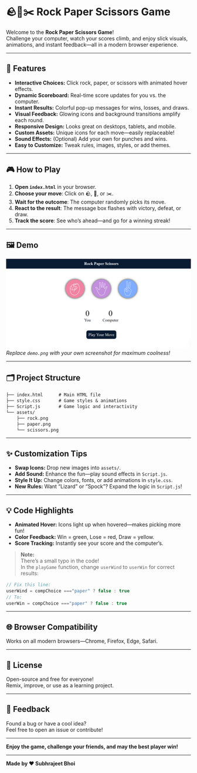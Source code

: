 # 🪨📄✂️ Rock Paper Scissors Game

Welcome to the **Rock Paper Scissors Game**!  
Challenge your computer, watch your scores climb, and enjoy slick visuals, animations, and instant feedback—all in a modern browser experience.

---

## 🚀 Features

- **Interactive Choices:** Click rock, paper, or scissors with animated hover effects.
- **Dynamic Scoreboard:** Real-time score updates for you vs. the computer.
- **Instant Results:** Colorful pop-up messages for wins, losses, and draws.
- **Visual Feedback:** Glowing icons and background transitions amplify each round.
- **Responsive Design:** Looks great on desktops, tablets, and mobile.
- **Custom Assets:** Unique icons for each move—easily replaceable!
- **Sound Effects:** (Optional) Add your own for punches and wins.
- **Easy to Customize:** Tweak rules, images, styles, or add themes.

---

## 🎮 How to Play

1. **Open `index.html`** in your browser.
2. **Choose your move**: Click on 🪨, 📄, or ✂️.
3. **Wait for the outcome**: The computer randomly picks its move.
4. **React to the result**: The message box flashes with victory, defeat, or draw.
5. **Track the score**: See who’s ahead—and go for a winning streak!

---

## 🖼️ Demo

![Screenshot of Rock Paper Scissors Game](assets/demo.png)  
*Replace `demo.png` with your own screenshot for maximum coolness!*

---

## 🗂️ Project Structure

```
├── index.html      # Main HTML file
├── style.css       # Game styles & animations
├── Script.js       # Game logic and interactivity
└── assets/
    ├── rock.png
    ├── paper.png
    └── scissors.png
```

---

## ✨ Customization Tips

- **Swap Icons:** Drop new images into `assets/`.
- **Add Sound:** Enhance the fun—play sound effects in `Script.js`.
- **Style It Up:** Change colors, fonts, or add animations in `style.css`.
- **New Rules:** Want “Lizard” or “Spock”? Expand the logic in `Script.js`!

---

## 💡 Code Highlights

- **Animated Hover:** Icons light up when hovered—makes picking more fun!
- **Color Feedback:** Win = green, Lose = red, Draw = yellow.
- **Score Tracking:** Instantly see your score and the computer’s.

> **Note:**  
> There’s a small typo in the code!  
> In the `playGame` function, change `userWind` to `userWin` for correct results:

```js
// Fix this line:
userWind = compChoice ==="paper" ? false : true
// To:
userWin = compChoice ==="paper" ? false : true
```

---

## 🌐 Browser Compatibility

Works on all modern browsers—Chrome, Firefox, Edge, Safari.

---

## 📜 License

Open-source and free for everyone!  
Remix, improve, or use as a learning project.

---

## 💬 Feedback

Found a bug or have a cool idea?  
Feel free to open an issue or contribute!

---

**Enjoy the game, challenge your friends, and may the best player win!**

---

**Made by ❤️ Subhrajeet Bhoi**